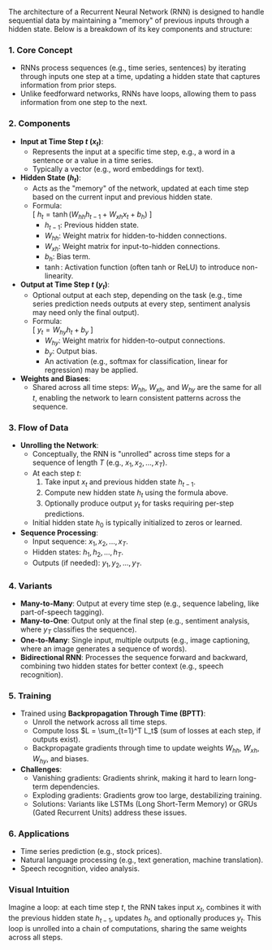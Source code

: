 The architecture of a Recurrent Neural Network (RNN) is designed to handle sequential data by maintaining a "memory" of previous inputs through a hidden state. Below is a breakdown of its key components and structure:

### 1. **Core Concept**
- RNNs process sequences (e.g., time series, sentences) by iterating through inputs one step at a time, updating a hidden state that captures information from prior steps.
- Unlike feedforward networks, RNNs have loops, allowing them to pass information from one step to the next.

### 2. **Components**
- **Input at Time Step $t$ ($x_t$)**:
  - Represents the input at a specific time step, e.g., a word in a sentence or a value in a time series.
  - Typically a vector (e.g., word embeddings for text).
- **Hidden State ($h_t$)**:
  - Acts as the "memory" of the network, updated at each time step based on the current input and previous hidden state.
  - Formula:  
    \[
    $h_t = \tanh(W_{hh} h_{t-1} + W_{xh} x_t + b_h)$
    \]
    - $h_{t-1}$: Previous hidden state.
    - $W_{hh}$: Weight matrix for hidden-to-hidden connections.
    - $W_{xh}$: Weight matrix for input-to-hidden connections.
    - $b_h$: Bias term.
    - $\tanh$: Activation function (often tanh or ReLU) to introduce non-linearity.
- **Output at Time Step $t$ ($y_t$)**:
  - Optional output at each step, depending on the task (e.g., time series prediction needs outputs at every step, sentiment analysis may need only the final output).
  - Formula:  
    \[
    $y_t = W_{hy} h_t + b_y$
    \]
    - $W_{hy}$: Weight matrix for hidden-to-output connections.
    - $b_y$: Output bias.
    - An activation (e.g., softmax for classification, linear for regression) may be applied.
- **Weights and Biases**:
  - Shared across all time steps: $W_{hh}$, $W_{xh}$, and $W_{hy}$ are the same for all $t$, enabling the network to learn consistent patterns across the sequence.

### 3. **Flow of Data**
- **Unrolling the Network**:
  - Conceptually, the RNN is "unrolled" across time steps for a sequence of length $T$ (e.g., $x_1, x_2, ..., x_T$).
  - At each step $t$:
    1. Take input $x_t$ and previous hidden state $h_{t-1}$.
    2. Compute new hidden state $h_t$ using the formula above.
    3. Optionally produce output $y_t$ for tasks requiring per-step predictions.
  - Initial hidden state $h_0$ is typically initialized to zeros or learned.
- **Sequence Processing**:
  - Input sequence: $x_1, x_2, ..., x_T$.
  - Hidden states: $h_1, h_2, ..., h_T$.
  - Outputs (if needed): $y_1, y_2, ..., y_T$.

### 4. **Variants**
- **Many-to-Many**: Output at every time step (e.g., sequence labeling, like part-of-speech tagging).
- **Many-to-One**: Output only at the final step (e.g., sentiment analysis, where $y_T$ classifies the sequence).
- **One-to-Many**: Single input, multiple outputs (e.g., image captioning, where an image generates a sequence of words).
- **Bidirectional RNN**: Processes the sequence forward and backward, combining two hidden states for better context (e.g., speech recognition).

### 5. **Training**
- Trained using **Backpropagation Through Time (BPTT)**:
  - Unroll the network across all time steps.
  - Compute loss $L = \sum_{t=1}^T L_t$ (sum of losses at each step, if outputs exist).
  - Backpropagate gradients through time to update weights $W_{hh}$, $W_{xh}$, $W_{hy}$, and biases.
- **Challenges**:
  - Vanishing gradients: Gradients shrink, making it hard to learn long-term dependencies.
  - Exploding gradients: Gradients grow too large, destabilizing training.
  - Solutions: Variants like LSTMs (Long Short-Term Memory) or GRUs (Gated Recurrent Units) address these issues.

### 6. **Applications**
- Time series prediction (e.g., stock prices).
- Natural language processing (e.g., text generation, machine translation).
- Speech recognition, video analysis.

### Visual Intuition
Imagine a loop: at each time step $t$, the RNN takes input $x_t$, combines it with the previous hidden state $h_{t-1}$, updates $h_t$, and optionally produces $y_t$. This loop is unrolled into a chain of computations, sharing the same weights across all steps.